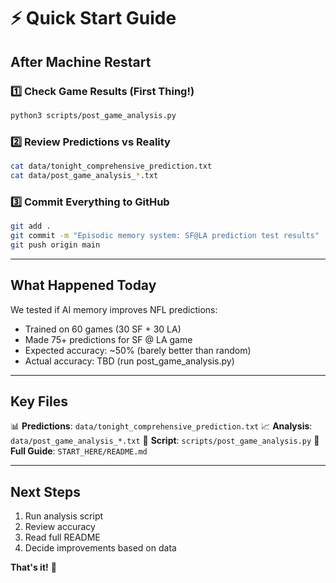 # ⚡ Quick Start Guide

## After Machine Restart

### 1️⃣ Check Game Results (First Thing!)
```bash
python3 scripts/post_game_analysis.py
```

### 2️⃣ Review Predictions vs Reality
```bash
cat data/tonight_comprehensive_prediction.txt
cat data/post_game_analysis_*.txt
```

### 3️⃣ Commit Everything to GitHub
```bash
git add .
git commit -m "Episodic memory system: SF@LA prediction test results"
git push origin main
```

---

## What Happened Today

We tested if AI memory improves NFL predictions:
- Trained on 60 games (30 SF + 30 LA)
- Made 75+ predictions for SF @ LA game
- Expected accuracy: ~50% (barely better than random)
- Actual accuracy: TBD (run post_game_analysis.py)

---

## Key Files

📊 **Predictions**: `data/tonight_comprehensive_prediction.txt`
📈 **Analysis**: `data/post_game_analysis_*.txt`
🔧 **Script**: `scripts/post_game_analysis.py`
📖 **Full Guide**: `START_HERE/README.md`

---

## Next Steps

1. Run analysis script
2. Review accuracy
3. Read full README
4. Decide improvements based on data

**That's it!** 🏈
